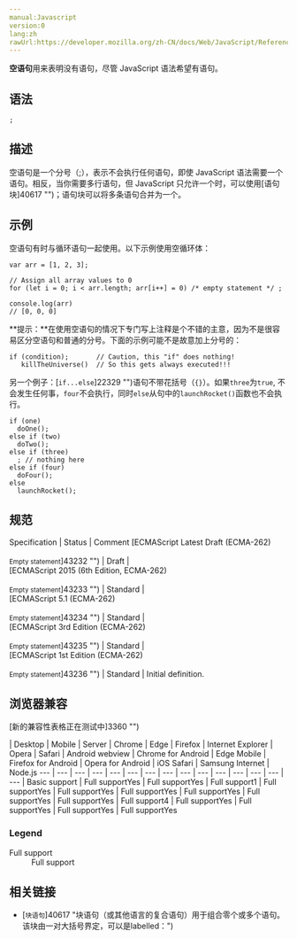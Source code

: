 ```yaml
---
manual:Javascript
version:0
lang:zh
rawUrl:https://developer.mozilla.org/zh-CN/docs/Web/JavaScript/Reference/Statements/empty
---
```







**空语句**用来表明没有语句，尽管 JavaScript 语法希望有语句。


## 语法<a name="语法"></a>

```
;

```

## 描述<a name="描述"></a>


空语句是一个分号（;），表示不会执行任何语句，即使 JavaScript 语法需要一个语句。相反，当你需要多行语句，但 JavaScript 只允许一个时，可以使用[语句块]40617 "")；语句块可以将多条语句合并为一个。


## 示例<a name="示例"></a>


空语句有时与循环语句一起使用。以下示例使用空循环体：


```
var arr = [1, 2, 3];

// Assign all array values to 0
for (let i = 0; i < arr.length; arr[i++] = 0) /* empty statement */ ;

console.log(arr)
// [0, 0, 0]
```


**提示：**在使用空语句的情况下专门写上注释是个不错的主意，因为不是很容易区分空语句和普通的分号。下面的示例可能不是故意加上分号的：


```
if (condition);       // Caution, this "if" does nothing!
   killTheUniverse()  // So this gets always executed!!!
```


另一个例子：[`if...else`]22329 "")语句不带花括号（`{}`）。如果`three`为`true`, 不会发生任何事，`four`不会执行，同时`else`从句中的`launchRocket()`函数也不会执行。


```
if (one)
  doOne();
else if (two)
  doTwo();
else if (three)
  ; // nothing here
else if (four)
  doFour();
else
  launchRocket();
```

## 规范<a name="规范"></a>

Specification | Status | Comment 
[ECMAScript Latest Draft (ECMA-262)<br></br><small>Empty statement</small>]43232 "") | Draft |  
[ECMAScript 2015 (6th Edition, ECMA-262)<br></br><small>Empty statement</small>]43233 "") | Standard |  
[ECMAScript 5.1 (ECMA-262)<br></br><small>Empty statement</small>]43234 "") | Standard |  
[ECMAScript 3rd Edition (ECMA-262)<br></br><small>Empty statement</small>]43235 "") | Standard |  
[ECMAScript 1st Edition (ECMA-262)<br></br><small>Empty statement</small>]43236 "") | Standard | Initial definition. 


## 浏览器兼容<a name="浏览器兼容"></a>
[新的兼容性表格正在测试中<i></i>]3360 "")

 | <abbr>Desktop<i></i></abbr> | <abbr>Mobile<i></i></abbr> | <abbr>Server<i></i></abbr> 
 | <abbr>Chrome<i></i></abbr> | <abbr>Edge<i></i></abbr> | <abbr>Firefox<i></i></abbr> | <abbr>Internet Explorer<i></i></abbr> | <abbr>Opera<i></i></abbr> | <abbr>Safari<i></i></abbr> | <abbr>Android webview<i></i></abbr> | <abbr>Chrome for Android<i></i></abbr> | <abbr>Edge Mobile<i></i></abbr> | <abbr>Firefox for Android<i></i></abbr> | <abbr>Opera for Android<i></i></abbr> | <abbr>iOS Safari<i></i></abbr> | <abbr>Samsung Internet<i></i></abbr> | <abbr>Node.js<i></i></abbr> 
 ---  |  ---  |  ---  |  ---  |  ---  |  ---  |  ---  |  ---  |  ---  |  ---  |  ---  |  ---  |  ---  |  ---  |  ---  | 
Basic support | <abbr>Full support</abbr>Yes | <abbr>Full support</abbr>Yes | <abbr>Full support</abbr>1 | <abbr>Full support</abbr>Yes | <abbr>Full support</abbr>Yes | <abbr>Full support</abbr>Yes | <abbr>Full support</abbr>Yes | <abbr>Full support</abbr>Yes | <abbr>Full support</abbr>Yes | <abbr>Full support</abbr>4 | <abbr>Full support</abbr>Yes | <abbr>Full support</abbr>Yes | <abbr>Full support</abbr>Yes | <abbr>Full support</abbr>Yes 


### Legend<a name="Legend"></a>
<dl><dt id=''><abbr>Full support</abbr></dt><dd>Full support</dd></dl>

## 相关链接<a name="See_also"></a>

* [`块语句`]40617 "块语句（或其他语言的复合语句）用于组合零个或多个语句。该块由一对大括号界定，可以是labelled：")



